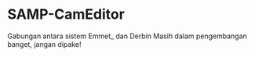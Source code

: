 # SAMP-CamEditor
Gabungan antara sistem Emmet_ dan Derbin
Masih dalam pengembangan banget, jangan dipake!
